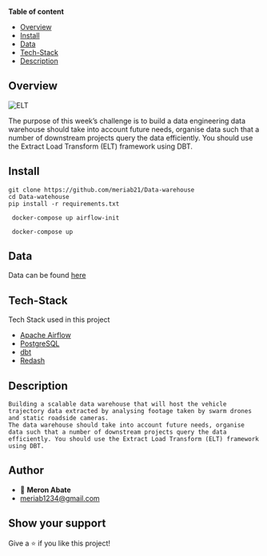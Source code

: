 **Table of content**

- [Overview](#overview)
- [Install](#install)
- [Data](#data)
- [Tech-Stack](#tech-Stack)
- [Description](#description)

## Overview
![ELT](https://user-images.githubusercontent.com/45142893/180853321-b0b130ca-ed6c-4564-914f-76f88516a4ce.png)

The purpose of this week’s challenge is to build a data engineering data warehouse should take into account future needs, organise data such that a number of downstream projects query the data efficiently. You should use the Extract Load Transform (ELT) framework using DBT.

## Install

```
git clone https://github.com/meriab21/Data-warehouse
cd Data-watehouse
pip install -r requirements.txt
```
     docker-compose up airflow-init

     docker-compose up
    

## Data

Data can be found [here](https://open-traffic.epfl.ch/index.php/downloads/#1599047632450-ebe509c8-1330)

## Tech-Stack
Tech Stack used in this project

-   [Apache Airflow](https://airflow.apache.org/docs/apache-airflow/stable/)
-   [PostgreSQL](https://dev.PostgreSQL.com/doc/)
-   [dbt](https://docs.getdbt.com/)
-   [Redash](https://redash.io/help/)

## Description

    Building a scalable data warehouse that will host the vehicle trajectory data extracted by analysing footage taken by swarm drones and static roadside cameras.
    The data warehouse should take into account future needs, organise data such that a number of downstream projects query the data efficiently. You should use the Extract Load Transform (ELT) framework using DBT.

## Author

- 👤 **Meron Abate**
- meriab1234@gmail.com

## Show your support

Give a ⭐ if you like this project!

